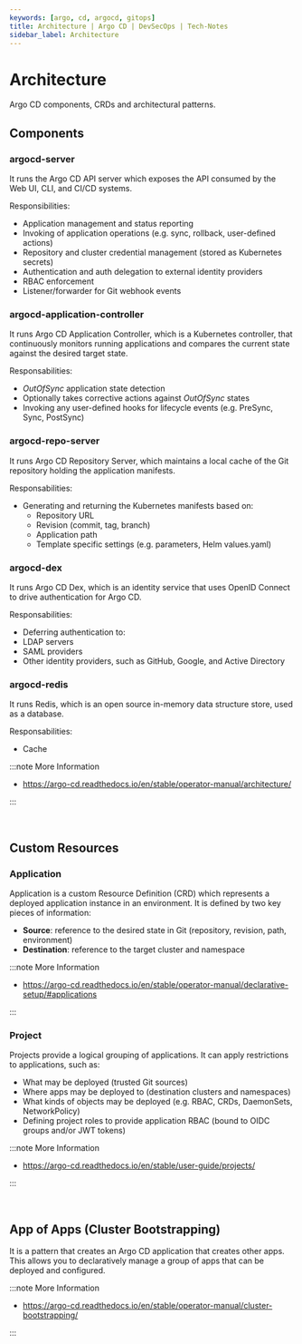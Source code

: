 ```yaml
---
keywords: [argo, cd, argocd, gitops]
title: Architecture | Argo CD | DevSecOps | Tech-Notes
sidebar_label: Architecture
---
```


# Architecture

Argo CD components, CRDs and architectural patterns.

## Components

### argocd-server

It runs the Argo CD API server which exposes the API consumed by the Web UI, CLI, and CI/CD systems.

Responsibilities:

- Application management and status reporting
- Invoking of application operations (e.g. sync, rollback, user-defined actions)
- Repository and cluster credential management (stored as Kubernetes secrets)
- Authentication and auth delegation to external identity providers
- RBAC enforcement
- Listener/forwarder for Git webhook events

### argocd-application-controller

It runs Argo CD Application Controller, which is a Kubernetes controller, that continuously monitors running applications and compares the current state against the desired target state.

Responsabilities:

- _OutOfSync_ application state detection
- Optionally takes corrective actions against _OutOfSync_ states
- Invoking any user-defined hooks for lifecycle events (e.g. PreSync, Sync, PostSync)

### argocd-repo-server

It runs Argo CD Repository Server, which maintains a local cache of the Git repository holding the application manifests.

Responsabilities:

- Generating and returning the Kubernetes manifests based on:
  - Repository URL
  - Revision (commit, tag, branch)
  - Application path
  - Template specific settings (e.g. parameters, Helm values.yaml)

### argocd-dex

It runs Argo CD Dex, which is an identity service that uses OpenID Connect to drive authentication for Argo CD.

Responsabilities:

- Deferring authentication to:
- LDAP servers
- SAML providers
- Other identity providers, such as GitHub, Google, and Active Directory

### argocd-redis

It runs Redis, which is an open source in-memory data structure store, used as a database.

Responsabilities:

- Cache

:::note More Information

- https://argo-cd.readthedocs.io/en/stable/operator-manual/architecture/

:::

<br/>

## Custom Resources

### Application

Application is a custom Resource Definition (CRD) which represents a deployed application instance in an environment.
It is defined by two key pieces of information:

- **Source**: reference to the desired state in Git (repository, revision, path, environment)
- **Destination**: reference to the target cluster and namespace

:::note More Information

- https://argo-cd.readthedocs.io/en/stable/operator-manual/declarative-setup/#applications

:::

### Project

Projects provide a logical grouping of applications.
It can apply restrictions to applications, such as:

- What may be deployed (trusted Git sources)
- Where apps may be deployed to (destination clusters and namespaces)
- What kinds of objects may be deployed (e.g. RBAC, CRDs, DaemonSets, NetworkPolicy)
- Defining project roles to provide application RBAC (bound to OIDC groups and/or JWT tokens)

:::note More Information

- https://argo-cd.readthedocs.io/en/stable/user-guide/projects/

:::

<br/>

## App of Apps (Cluster Bootstrapping)

It is a pattern that creates an Argo CD application that creates other apps. This allows you to declaratively manage a group of apps that can be deployed and configured.

:::note More Information

- https://argo-cd.readthedocs.io/en/stable/operator-manual/cluster-bootstrapping/

:::

